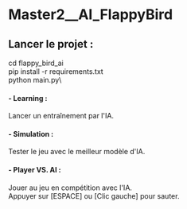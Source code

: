 # Master2__AI_FlappyBird
## Lancer le projet :
 cd flappy_bird_ai\
pip install -r requirements.txt\
python main.py\

#### - Learning :
Lancer un entraînement par l'IA.

#### - Simulation :
Tester le jeu avec le meilleur modèle d'IA.

#### - Player VS. AI :
Jouer au jeu en compétition avec l'IA.\
Appuyer sur [ESPACE] ou [Clic gauche] pour sauter.
